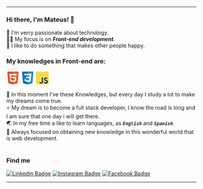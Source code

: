 ***
### Hi there, I'm **Mateus**! 👋

:yellow_heart: I'm verry passionate about technology. <br>
:man_technologist: My focus is on *__Front-end development__*. <br>
:star_struck: I like to do something that makes other people happy. </br>

### My knowledges in Front-end are:

<code><img src="https://raw.githubusercontent.com/devicons/devicon/master/icons/html5/html5-original.svg" width="35"/></code>
<code><img src="https://raw.githubusercontent.com/devicons/devicon/master/icons/css3/css3-original.svg" width="35"/></code>
<code><img src="https://raw.githubusercontent.com/devicons/devicon/master/icons/javascript/javascript-original.svg" width="35"/></code>

:rocket: In this moment I've these Knowledges, but every day I study a lot to make my dreams come true. <br>
:star: My dream is to become a full stack developer, I know the road is long and I am sure that one day i will get there. <br>
:earth_asia: In my free time a like to learn languages, as **_`English`_** and **_`Spanish`_**. <br>
:abacus: Always focused on obtaining new knowledge in this wonderful world that is web development. <br> <br>

### Find me

[![Linkedin Badge](https://img.shields.io/badge/-Linkedin-blue?style=flat-square&logo=Linkedin&logoColor=white&link=https://www.linkedin.com/in/mateus-barros-a7a78b159/)](https://www.linkedin.com/in/mateus-barros-a7a78b159/)
[![Instagram Badge](https://img.shields.io/badge/-Instagram-b5179e?style=flat-square&logo=Instagram&logoColor=white&link=https://www.linkedin.com/in/mateus-barros-a7a78b159/)](https://www.instagram.com/mattews20barros/)
[![Facebook Badge](https://img.shields.io/badge/-Facebook-0d41e1?style=flat-square&logo=Facebook&logoColor=white&link=https://www.facebook.com/Mateus-Barros/)](https://www.facebook.com/MateusSylwa/)
***
